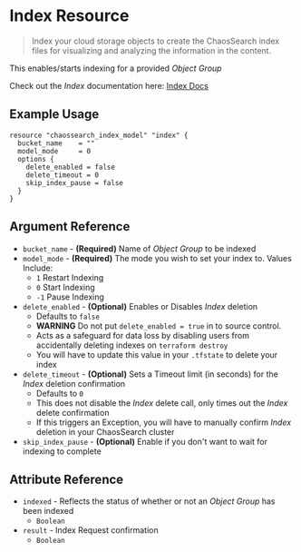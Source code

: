 # Index Resource

> Index your cloud storage objects to create the ChaosSearch index files for visualizing and analyzing the information in the content.

This enables/starts indexing for a provided _Object Group_

Check out the _Index_ documentation here: [Index Docs](https://docs.chaossearch.io/docs/modeling-your-data)

## Example Usage

```hcl
resource "chaossearch_index_model" "index" {
  bucket_name    = ""
  model_mode     = 0
  options {
    delete_enabled = false
    delete_timeout = 0
    skip_index_pause = false
  }
}
```

## Argument Reference
* `bucket_name` - **(Required)** Name of _Object Group_ to be indexed
* `model_mode` - **(Required)** The mode you wish to set your index to. Values Include:
  * `1` Restart Indexing
  * `0` Start Indexing
  * `-1` Pause Indexing
* `delete_enabled` - **(Optional)** Enables or Disables _Index_ deletion
  * Defaults to `false`
  * **WARNING** Do not put `delete_enabled = true` in to source control.
  * Acts as a safeguard for data loss by disabling users from accidentally deleting indexes on `terraform destroy`
  * You will have to update this value in your `.tfstate` to delete your index
* `delete_timeout` - **(Optional)** Sets a Timeout limit (in seconds) for the _Index_ deletion confirmation
  * Defaults to `0`
  * This does not disable the _Index_ delete call, only times out the _Index_ delete confirmation
  * If this triggers an Exception, you will have to manually confirm _Index_ deletion in your ChaosSearch cluster
* `skip_index_pause` - **(Optional)** Enable if you don't want to wait for indexing to complete

## Attribute Reference
* `indexed` - Reflects the status of whether or not an _Object Group_ has been indexed
  * `Boolean`
* `result` - Index Request confirmation
  * `Boolean`
  